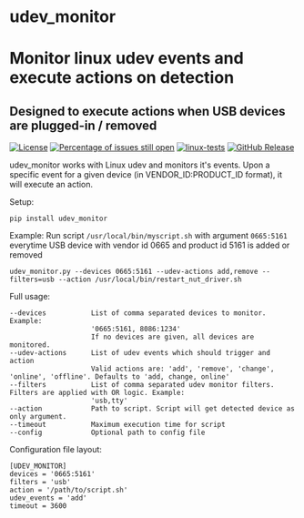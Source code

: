 # udev_monitor
# Monitor linux udev events and execute actions on detection
## Designed to execute actions when USB devices are plugged-in / removed


[![License](https://img.shields.io/badge/License-BSD%203--Clause-blue.svg)](https://opensource.org/licenses/BSD-3-Clause)
[![Percentage of issues still open](http://isitmaintained.com/badge/open/netinvent/udev_monitor.svg)](http://isitmaintained.com/project/netinvent/udev_monitor "Percentage of issues still open")
[![linux-tests](https://github.com/netinvent/udev_monitor/actions/workflows/pylint-linux.yaml/badge.svg)](https://github.com/netinvent/udev_monitor/actions/workflows/pylint-linux.yaml)
[![GitHub Release](https://img.shields.io/github/release/netinvent/udev_monitor.svg?label=Latest)](https://github.com/netinvent/udev_monitor/releases/latest)


udev_monitor works with Linux udev and monitors it's events.
Upon a specific event for a given device (in VENDOR_ID:PRODUCT_ID format), it will execute an action.

Setup:
```
pip install udev_monitor
```

Example:
Run script `/usr/local/bin/myscript.sh` with argument `0665:5161` everytime USB device with vendor id 0665 and product id 5161 is added or removed
```
udev_monitor.py --devices 0665:5161 --udev-actions add,remove --filters=usb --action /usr/local/bin/restart_nut_driver.sh
```

Full usage:
```
--devices           List of comma separated devices to monitor. Example:
                    '0665:5161, 8086:1234'
                    If no devices are given, all devices are monitored.
--udev-actions      List of udev events which should trigger and action
                    Valid actions are: 'add', 'remove', 'change', 'online', 'offline'. Defaults to 'add, change, online'
--filters           List of comma separated udev monitor filters. Filters are applied with OR logic. Example:
                    'usb,tty'
--action            Path to script. Script will get detected device as only argument.
--timeout           Maximum execution time for script
--config            Optional path to config file
```

Configuration file layout:
```
[UDEV_MONITOR]
devices = '0665:5161'
filters = 'usb'
action = '/path/to/script.sh'
udev_events = 'add'
timeout = 3600
```